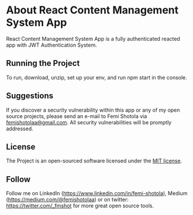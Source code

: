 # About React Content Management System App
React Content Management System App is a fully authenticated reacted app with JWT Authentication System.

## Running the Project
 To run, download, unzip, set up your env, and run npm start in the console.
 
## Suggestions
If you discover a security vulnerability within this app or any of my open source projects, please send an e-mail to Femi Shotola via [femishotolaa@gmail.com](mailto:femishotolaa@gmail.com). All security vulnerabilities will be promptly addressed.

## License
The Project is an open-sourced software licensed under the [MIT license](https://opensource.org/licenses/MIT).

## Follow
Follow me on LinkedIn (https://www.linkedin.com/in/femi-shotola), Medium (https://medium.com/@femishotolaa) or on twitter: https://twitter.com/_fmshot for more great open source tools.
